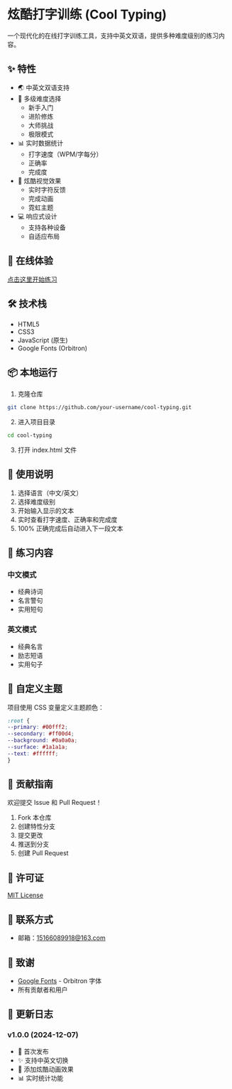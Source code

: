 # 炫酷打字训练 (Cool Typing)

一个现代化的在线打字训练工具，支持中英文双语，提供多种难度级别的练习内容。

## ✨ 特性

- 🌏 中英文双语支持
- 🎯 多级难度选择
  - 新手入门
  - 进阶修炼
  - 大师挑战
  - 极限模式
- 📊 实时数据统计
  - 打字速度（WPM/字每分）
  - 正确率
  - 完成度
- 🎨 炫酷视觉效果
  - 实时字符反馈
  - 完成动画
  - 霓虹主题
- 💻 响应式设计
  - 支持各种设备
  - 自适应布局

## 🚀 在线体验

[点击这里开始练习](https://your-website-url.com)

## 🛠️ 技术栈

- HTML5
- CSS3
- JavaScript (原生)
- Google Fonts (Orbitron)

## 📦 本地运行

1. 克隆仓库
```bash
git clone https://github.com/your-username/cool-typing.git
```
2. 进入项目目录
```bash
cd cool-typing
```
3. 打开 index.html 文件

## 🎯 使用说明

1. 选择语言（中文/英文）
2. 选择难度级别
3. 开始输入显示的文本
4. 实时查看打字速度、正确率和完成度
5. 100% 正确完成后自动进入下一段文本

## 📝 练习内容

### 中文模式
- 经典诗词
- 名言警句
- 实用短句

### 英文模式
- 经典名言
- 励志短语
- 实用句子

## 🎨 自定义主题

项目使用 CSS 变量定义主题颜色：
```css
:root {
--primary: #00fff2;
--secondary: #ff00d4;
--background: #0a0a0a;
--surface: #1a1a1a;
--text: #ffffff;
}
```

## 🤝 贡献指南

欢迎提交 Issue 和 Pull Request！

1. Fork 本仓库
2. 创建特性分支
3. 提交更改
4. 推送到分支
5. 创建 Pull Request

## 📄 许可证

[MIT License](LICENSE)

## 📧 联系方式

- 邮箱：15166089918@163.com

## 🙏 致谢

- [Google Fonts](https://fonts.google.com/) - Orbitron 字体
- 所有贡献者和用户

## 📅 更新日志

### v1.0.0 (2024-12-07)
- 🎉 首次发布
- ✨ 支持中英文切换
- 🎨 添加炫酷动画效果
- 📊 实时统计功能